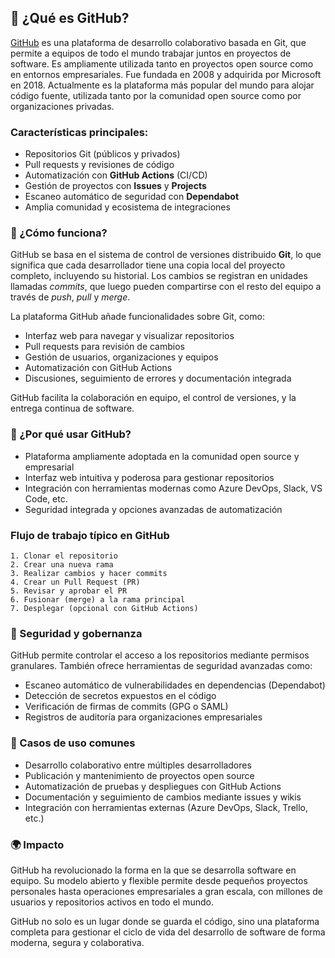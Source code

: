## 🐙 ¿Qué es GitHub?

[GitHub](https://github.com) es una plataforma de desarrollo colaborativo basada en Git, que permite a equipos de todo el mundo trabajar juntos en proyectos de software. Es ampliamente utilizada tanto en proyectos open source como en entornos empresariales.
Fue fundada en 2008 y adquirida por Microsoft en 2018. Actualmente es la plataforma más popular del mundo para alojar código fuente, utilizada tanto por la comunidad open source como por organizaciones privadas.

### Características principales:
- Repositorios Git (públicos y privados)
- Pull requests y revisiones de código
- Automatización con **GitHub Actions** (CI/CD)
- Gestión de proyectos con **Issues** y **Projects**
- Escaneo automático de seguridad con **Dependabot**
- Amplia comunidad y ecosistema de integraciones

### 🧩 ¿Cómo funciona?

GitHub se basa en el sistema de control de versiones distribuido **Git**, lo que significa que cada desarrollador tiene una copia local del proyecto completo, incluyendo su historial. Los cambios se registran en unidades llamadas *commits*, que luego pueden compartirse con el resto del equipo a través de *push*, *pull* y *merge*.

La plataforma GitHub añade funcionalidades sobre Git, como:

- Interfaz web para navegar y visualizar repositorios
- Pull requests para revisión de cambios
- Gestión de usuarios, organizaciones y equipos
- Automatización con GitHub Actions
- Discusiones, seguimiento de errores y documentación integrada

GitHub facilita la colaboración en equipo, el control de versiones, y la entrega continua de software.

### 🚀 ¿Por qué usar GitHub?

- Plataforma ampliamente adoptada en la comunidad open source y empresarial
- Interfaz web intuitiva y poderosa para gestionar repositorios
- Integración con herramientas modernas como Azure DevOps, Slack, VS Code, etc.
- Seguridad integrada y opciones avanzadas de automatización

### Flujo de trabajo típico en GitHub

```text
1. Clonar el repositorio
2. Crear una nueva rama
3. Realizar cambios y hacer commits
4. Crear un Pull Request (PR)
5. Revisar y aprobar el PR
6. Fusionar (merge) a la rama principal
7. Desplegar (opcional con GitHub Actions)
```

### 🔐 Seguridad y gobernanza

GitHub permite controlar el acceso a los repositorios mediante permisos granulares. También ofrece herramientas de seguridad avanzadas como:

- Escaneo automático de vulnerabilidades en dependencias (Dependabot)
- Detección de secretos expuestos en el código
- Verificación de firmas de commits (GPG o SAML)
- Registros de auditoría para organizaciones empresariales

### 🧪 Casos de uso comunes

- Desarrollo colaborativo entre múltiples desarrolladores
- Publicación y mantenimiento de proyectos open source
- Automatización de pruebas y despliegues con GitHub Actions
- Documentación y seguimiento de cambios mediante issues y wikis
- Integración con herramientas externas (Azure DevOps, Slack, Trello, etc.)

### 🌍 Impacto

GitHub ha revolucionado la forma en la que se desarrolla software en equipo. Su modelo abierto y flexible permite desde pequeños proyectos personales hasta operaciones empresariales a gran escala, con millones de usuarios y repositorios activos en todo el mundo.

GitHub no solo es un lugar donde se guarda el código, sino una plataforma completa para gestionar el ciclo de vida del desarrollo de software de forma moderna, segura y colaborativa.
